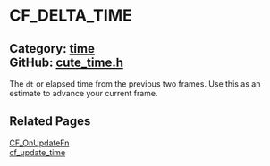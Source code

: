 [](../header.md ':include')

# CF_DELTA_TIME

Category: [time](/api_reference?id=time)  
GitHub: [cute_time.h](https://github.com/RandyGaul/cute_framework/blob/master/include/cute_time.h)  
---

The `dt` or elapsed time from the previous two frames. Use this as an estimate to advance your current frame.

## Related Pages

[CF_OnUpdateFn](/time/cf_onupdatefn.md)  
[cf_update_time](/time/cf_update_time.md)  
